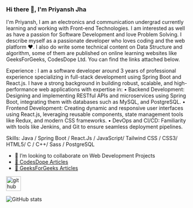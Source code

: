 
### Hi there 👋, I'm Priyansh Jha
 

I'm Priyansh, I am an electronics and communication undergrad currently learning and working with Front-end Technologies. I am interested as well as have a passion for Software Development and love Problem Solving. I describe myself as a passionate developer who loves coding and the web platform ❤️.
I also do write some technical content on Data Structure and algorithm, some of them are published on online learning websites like GeeksForGeeks, CodesDope Ltd. You can find the links attached below. 

Experience : I am a software developer around 3 years of professional experience specializing in full-stack development using Spring Boot and React.js. I have a strong background in building robust, scalable, and high-performance web applications with expertise in:
 • Backend Development: Designing and implementing RESTful APIs and microservices using Spring Boot, integrating them with databases such as MySQL, and PostgreSQL.
 • Frontend Development: Creating dynamic and responsive user interfaces using React.js, leveraging reusable components, state management tools like Redux, and modern CSS frameworks.
 • DevOps and CI/CD: Familiarity with tools like Jenkins, and Git to ensure seamless deployment pipelines.


Skills: Java / Spring Boot / React.Js / JavaScript/ Tailwind CSS / CSS3/ HTML5/ C / C++/ Sass /  PostgreSQL 

- 👯 I’m looking to collaborate on Web Development Projects 
- [:page_facing_up: CodesDope Articles](https://www.codesdope.com/blog/author/75471/?author=75471)
- [:page_facing_up: GeeksForGeeks Articles](https://auth.geeksforgeeks.org/user/priyanshjha99/articles)




[<img src='https://cdn.jsdelivr.net/npm/simple-icons@3.0.1/icons/github.svg' alt='github' height='40'>](https://github.com/priyansh74)  

![GitHub stats](https://github-readme-stats.vercel.app/api?username=priyansh74&show_icons=true)  



